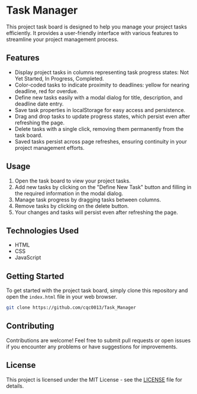 # Task Manager

This project task board is designed to help you manage your project tasks efficiently. It provides a user-friendly interface with various features to streamline your project management process.

## Features

- Display project tasks in columns representing task progress states: Not Yet Started, In Progress, Completed.
- Color-coded tasks to indicate proximity to deadlines: yellow for nearing deadline, red for overdue.
- Define new tasks easily with a modal dialog for title, description, and deadline date entry.
- Save task properties in localStorage for easy access and persistence.
- Drag and drop tasks to update progress states, which persist even after refreshing the page.
- Delete tasks with a single click, removing them permanently from the task board.
- Saved tasks persist across page refreshes, ensuring continuity in your project management efforts.

## Usage

1. Open the task board to view your project tasks.
2. Add new tasks by clicking on the "Define New Task" button and filling in the required information in the modal dialog.
3. Manage task progress by dragging tasks between columns.
4. Remove tasks by clicking on the delete button.
5. Your changes and tasks will persist even after refreshing the page.

## Technologies Used

- HTML
- CSS
- JavaScript

## Getting Started

To get started with the project task board, simply clone this repository and open the `index.html` file in your web browser.

```bash
git clone https://github.com/cqc0013/Task_Manager
```

## Contributing

Contributions are welcome! Feel free to submit pull requests or open issues if you encounter any problems or have suggestions for improvements.

## License

This project is licensed under the MIT License - see the [LICENSE](LICENSE) file for details.
